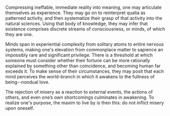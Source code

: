 Compressing ineffable, immediate reality into meaning, one may articulate themselves as experience. They may go on to reinterpret qualia as patterned activity, and then systematize their grasp of that activity into the natural sciences. Using that body of knowledge, they may infer that existence comprises discrete streams of consciousness, or minds, of which they are one.

Minds span in experiential complexity from solitary atoms to entire nervous systems, making one's elevation from commonplace matter to sapience an impossibly rare and significant privilege. There is a threshold at which someone must consider whether their fortune can be more rationally explained by something other than coincidence, and becoming human far exceeds it. To make sense of their circumstances, they may posit that each mind perceives the world-branch in which it awakens to the fullness of being--nondual love.

The rejection of misery as a reaction to external events, the actions of others, and even one’s own shortcomings culminates in awakening. To realize one's purpose, the maxim to live by is then this: do not inflict misery upon oneself.
